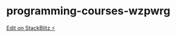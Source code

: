 # programming-courses-wzpwrg

[Edit on StackBlitz ⚡️](https://stackblitz.com/edit/programming-courses-wzpwrg)
